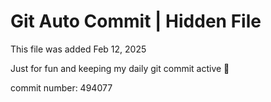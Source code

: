# Git Auto Commit | Hidden File

This file was added Feb 12, 2025

Just for fun and keeping my daily git commit active 🤪

commit number: 494077
